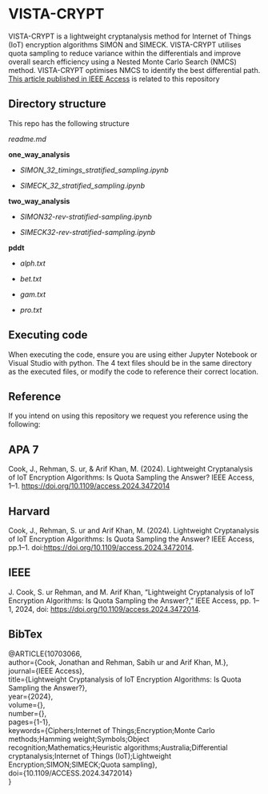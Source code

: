 # VISTA-CRYPT 
VISTA-CRYPT is a lightweight cryptanalysis method for Internet of Things (IoT) encryption algorithms SIMON and SIMECK. VISTA-CRYPT utilises quota sampling to reduce variance within the differentials and improve overall search efficiency using a Nested Monte Carlo Search (NMCS) method. VISTA-CRYPT optimises NMCS to identify the best differential path. [This article published in IEEE Access](https://ieeexplore.ieee.org/abstract/document/10703066/) is related to this repository

## Directory structure
This repo has the following structure

_readme.md_

__one_way_analysis__

*   _SIMON_32_timings_stratified_sampling.ipynb_
  
*  _SIMECK_32_stratified_sampling.ipynb_
  
__two_way_analysis__

*  _SIMON32-rev-stratified-sampling.ipynb_
  
*  _SIMECK32-rev-stratified-sampling.ipynb_
  
__pddt__

*  _alph.txt_
  
*  _bet.txt_
  
* _gam.txt_
  
*  _pro.txt_
  

## Executing code
When executing the code, ensure you are using either Jupyter Notebook or Visual Studio with python. The 4 text files should be in the same directory as the executed files, or modify the code to reference their correct location.

## Reference
If you intend on using this repository we request you reference using the following:

## APA 7
Cook, J., Rehman, S. ur, & Arif Khan, M. (2024). Lightweight Cryptanalysis of IoT Encryption Algorithms: Is Quota Sampling the Answer? IEEE Access, 1–1. https://doi.org/10.1109/access.2024.3472014

## Harvard
Cook, J., Rehman, S. ur and Arif Khan, M. (2024). Lightweight Cryptanalysis of IoT Encryption Algorithms: Is Quota Sampling the Answer? IEEE Access, pp.1–1. doi:https://doi.org/10.1109/access.2024.3472014.

## IEEE
J. Cook, S. ur Rehman, and M. Arif Khan, “Lightweight Cryptanalysis of IoT Encryption Algorithms: Is Quota Sampling the Answer?,” IEEE Access, pp. 1–1, 2024, doi: https://doi.org/10.1109/access.2024.3472014.

## BibTex
@ARTICLE{10703066,  
  author={Cook, Jonathan and Rehman, Sabih ur and Arif Khan, M.},  
  journal={IEEE Access},   
  title={Lightweight Cryptanalysis of IoT Encryption Algorithms: Is Quota Sampling the Answer?},   
  year={2024},  
  volume={},  
  number={},  
  pages={1-1},  
  keywords={Ciphers;Internet of Things;Encryption;Monte Carlo methods;Hamming weight;Symbols;Object recognition;Mathematics;Heuristic algorithms;Australia;Differential cryptanalysis;Internet of Things (IoT);Lightweight Encryption;SIMON;SIMECK;Quota sampling},  
  doi={10.1109/ACCESS.2024.3472014}  
}

